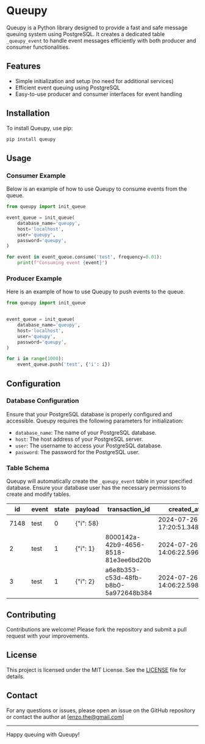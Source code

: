 # Queupy

Queupy is a Python library designed to provide a fast and safe message queuing system using PostgreSQL. It creates a dedicated table `_queupy_event` to handle event messages efficiently with both producer and consumer functionalities.

## Features

- Simple initialization and setup (no need for additional services)
- Efficient event queuing using PostgreSQL
- Easy-to-use producer and consumer interfaces for event handling

## Installation

To install Queupy, use pip:

```bash
pip install queupy
```

## Usage

### Consumer Example

Below is an example of how to use Queupy to consume events from the queue.

```python
from queupy import init_queue

event_queue = init_queue(
    database_name='queupy',
    host='localhost',
    user='queupy',
    password='queupy',
)

for event in event_queue.consume('test', frequency=0.01):
    print(f"Consuming event {event}")

```

### Producer Example

Here is an example of how to use Queupy to push events to the queue.

```python
from queupy import init_queue


event_queue = init_queue(
    database_name='queupy',
    host='localhost',
    user='queupy',
    password='queupy',
)

for i in range(1000):
    event_queue.push('test', {'i': i})

```

## Configuration

### Database Configuration

Ensure that your PostgreSQL database is properly configured and accessible. Queupy requires the following parameters for initialization:

- `database_name`: The name of your PostgreSQL database.
- `host`: The host address of your PostgreSQL server.
- `user`: The username to access your PostgreSQL database.
- `password`: The password for the PostgreSQL user.

### Table Schema

Queupy will automatically create the `_queupy_event` table in your specified database. Ensure your database user has the necessary permissions to create and modify tables.

| id   | event | state | payload   | transaction_id                        | created_at                | updated_at                |
|------|-------|-------|-----------|---------------------------------------|---------------------------|---------------------------|
| 7148 | test  | 0     | {"i": 58} |                                       | 2024-07-26 17:20:51.34825 | 2024-07-26 17:20:51.34825 |
| 2    | test  | 1     | {"i": 1}  | 8000142a-42b9-4656-8518-81e3ee6bd20b  | 2024-07-26 14:06:22.596648| 2024-07-26 16:15:56.322857|
| 3    | test  | 1     | {"i": 2}  | a6e8b353-c53d-48fb-b8b0-5a972648b384  | 2024-07-26 14:06:22.598692| 2024-07-26 16:15:57.381679|

## Contributing

Contributions are welcome! Please fork the repository and submit a pull request with your improvements.

## License

This project is licensed under the MIT License. See the [LICENSE](LICENSE) file for details.

## Contact

For any questions or issues, please open an issue on the GitHub repository or contact the author at [enzo.the@gmail.com]

---

Happy queuing with Queupy!
